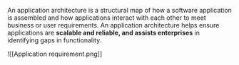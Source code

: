 An application architecture is a structural map of how a software application is assembled and how applications interact with each other to meet business or user requirements. An application architecture helps ensure applications are **scalable and reliable, and assists enterprises** in identifying gaps in functionality.

![[Application requirement.png]]